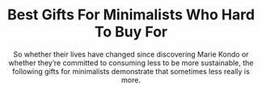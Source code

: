 ---
layout: post
title: Best Gifts For Minimalists Who Hard To Buy For
subtitle: So whether their lives have changed since discovering Marie Kondo or whether they’re committed to consuming less to be more sustainable, the following gifts for minimalists demonstrate that sometimes less really is more.
header-img: "img/post/2023/09/copied/medium_Gifts_for_minimalists_d5eafabd63.jpg"
header-style: text
permalink: "/gifts-minimalists/"
catalog: true
tags:
  - Recipients 
  - Men
---   